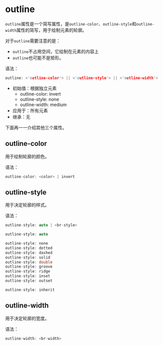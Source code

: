 outline
========

`outline`属性是一个简写属性，是`outline-color`、`outline-style`和`outline-width`属性的简写，用于绘制元素的轮廓。

对于`outline`需要注意的是：

 - `outline`不占用空间，它绘制在元素的内容上
 - `outline`也可能不是矩形。

语法：

```c
outline: <'outline-color'> || <'outline-style'> || <'outline-width'>
```

 - 初始值：根据独立元素
	 - outline-color: invert
	 - outline-style: none
	 - outline-width: medium
 - 应用于：所有元素
 - 继承：无

下面再一一介绍其他三个属性。

## outline-color

用于绘制轮廓的颜色。

语法：

```c
outline-color: <color> | invert
```

## outline-style

用于决定轮廓的样式。

语法：

```c
outline-style: auto | <br-style>
```

```c
outline-style: auto

outline-style: none
outline-style: dotted
outline-style: dashed
outline-style: solid
outline-style: double
outline-style: groove
outline-style: ridge
outline-style: inset
outline-style: outset

outline-style: inherit
```

## outline-width

用于决定轮廓的宽度。

语法：

```c
outline-width: <br-width>
```
